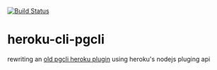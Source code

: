 [![Build Status](https://travis-ci.org/lynncyrin/heroku-cli-pgcli.svg?branch=master)](https://travis-ci.org/lynncyrin/heroku-cli-pgcli)

# heroku-cli-pgcli

rewriting an [old pgcli heroku plugin](https://github.com/chrisanderton/heroku-pg-pgcli) using heroku's nodejs pluging api
